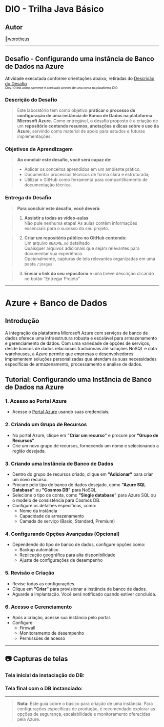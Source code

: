 # DIO - Trilha Java Básico

## Autor

🔸[wprotheus](https://github.com/wprotheus)

---

## Desafio - Configurando uma instância de Banco de Dados na Azure  

Atividade executada conforme orientações abaixo, retiradas do [Descrição do Desafio](https://web.dio.me/lab/tipos-de-servico-de-nuvem-laboratorio/learning/ec17db7c-09ba-42c3-b238-c10f37eebd30)  
<small><sup>Obs.: O link acima somente é acessado através de uma conta na plataforma DIO.</sup></small>

### Descrição do Desafio

> Este laboratório tem como objetivo **praticar o processo de configuração de uma instância de Banco de Dados na plataforma Microsoft Azure.** Como entregável, o desafio proposto é a criação de um **repositório contendo resumos, anotações e dicas sobre o uso da Azure**, servindo como material de apoio para estudos e futuras implementações.  


### Objetivos de Aprendizagem  

> **Ao concluir este desafio, você será capaz de:**

>- Aplicar os conceitos aprendidos em um ambiente prático;
>- Documentar processos técnicos de forma clara e estruturada;
>- Utilizar o GitHub como ferramenta para compartilhamento de documentação técnica.
  
### Entrega do Desafio  

> **Para concluir este desafio, você deverá:**  

>1. **Assistir a todas as vídeo-aulas**  
>Não pule nenhuma etapa! As aulas contêm informações essenciais para o sucesso do seu projeto.  

>2. **Criar um repositório público no GitHub contendo:**  
>Um arquivo `README.md` detalhado  
>Quaisquer arquivos adicionais que sejam relevantes para documentar sua experiência  
>Opcionalmente, capturas de tela relevantes organizadas em uma pasta `/images`  

>3. **Enviar o link do seu repositório** e uma breve descrição clicando no botão “Entregar Projeto”  

---  

# Azure + Banco de Dados

## Introdução

A integração da plataforma Microsoft Azure com serviços de banco de dados oferece uma infraestrutura robusta e escalável para armazenamento e gerenciamento de dados. Com uma variedade de opções de serviços, desde bancos de dados relacionais tradicionais até soluções NoSQL e data warehouses, a Azure permite que empresas e desenvolvedores implementem soluções personalizadas que atendam às suas necessidades específicas de armazenamento, processamento e análise de dados.

## Tutorial: Configurando uma Instância de Banco de Dados na Azure

### 1. Acesso ao Portal Azure

- Acesse o [Portal Azure](https://portal.azure.com) usando suas credenciais.

### 2. Criando um Grupo de Recursos

- No portal Azure, clique em **"Criar um recurso"** e procure por **"Grupo de Recursos"**.
- Crie um novo grupo de recursos, fornecendo um nome e selecionando a região desejada.

### 3. Criando uma Instância de Banco de Dados

- Dentro do grupo de recursos criado, clique em **"Adicionar"** para criar um novo recurso.
- Procure pelo tipo de banco de dados desejado, como **"Azure SQL Database"** ou **"Cosmos DB"** para NoSQL.
- Selecione o tipo de conta, como **"Single database"** para Azure SQL ou o modelo de consistência para Cosmos DB.
- Configure os detalhes específicos, como:
    - Nome da instância
    - Capacidade de armazenamento
    - Camada de serviço (Basic, Standard, Premium)

### 4. Configurando Opções Avançadas (Opcional)

- Dependendo do tipo de banco de dados, configure opções como:
    - Backup automático
    - Replicação geográfica para alta disponibilidade
    - Ajuste de configurações de desempenho

### 5. Revisão e Criação

- Revise todas as configurações.
- Clique em **"Criar"** para provisionar a instância de banco de dados.
- Aguarde a implantação. Você será notificado quando estiver concluída.

### 6. Acesso e Gerenciamento

- Após a criação, acesse sua instância pelo portal.
- Configure:
    - Firewall
    - Monitoramento de desempenho
    - Permissões de acesso

---  

## 📷 Capturas de telas

### Tela inicial da instaciação do DB:


### Tela final com o DB instanciado:


---

> **Nota:** Este guia cobre o básico para criação de uma instância. Para configurações específicas de produção, é recomendado explorar as opções de segurança, escalabilidade e monitoramento oferecidas pela Azure.

